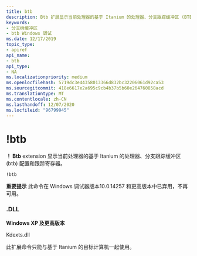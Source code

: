 ```yaml
---
title: btb
description: Btb 扩展显示当前处理器的基于 Itanium 的处理器、分支跟踪缓冲区 (BTB) 配置和跟踪寄存器。
keywords:
- 分支树缓冲区
- btb Windows 调试
ms.date: 12/17/2019
topic_type:
- apiref
api_name:
- btb
api_type:
- NA
ms.localizationpriority: medium
ms.openlocfilehash: 5719dc3e44358013366d832bc32206061d92ca53
ms.sourcegitcommit: 418e6617e2a695c9cb4b37b5b60e264760858acd
ms.translationtype: MT
ms.contentlocale: zh-CN
ms.lasthandoff: 12/07/2020
ms.locfileid: "96799945"
---
```

# <a name="btb"></a>!btb


**！ Btb** extension 显示当前处理器的基于 Itanium 的处理器、分支跟踪缓冲区 (btb) 配置和跟踪寄存器。

```dbgcmd
!btb
```

**重要提示**  此命令在 Windows 调试器版本10.0.14257 和更高版本中已弃用，不再可用。

 

### <a name="span-iddllspanspan-iddllspandll"></a><span id="DLL"></span><span id="dll"></span>.DLL

<p><strong>Windows XP 及更高版本</strong></p>
<p>Kdexts.dll</p></td>

此扩展命令只能与基于 Itanium 的目标计算机一起使用。
